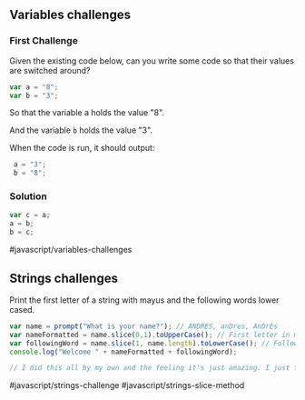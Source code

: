 ## Variables challenges

### First Challenge

Given the existing code below, can you write some code so that their values are switched around?

```js
var a = "8";
var b = "3";
```

So that the variable a holds the value "8".

And the variable `b` holds the value "3".

When the code is run, it should output:

```js
 a = "3";
 b = "8";
```

### Solution

```js
var c = a;
a = b;
b = c;
```

#javascript/variables-challenges


## Strings challenges

Print the first letter of a string with mayus and the following words lower cased.

```js
var name = prompt("What is your name?"); // ANDRES, anDres, AnDrEs
var nameFormatted = name.slice(0,1).toUpperCase(); // First letter in mayus, ok
var followingWord = name.slice(1, name.length).toLowerCase(); // Following letters will always be lower cased
console.log("Welcome " + nameFormatted + followingWord); 

// I did this all by my own and the feeling it's just amazing. I just feel great to be able to do this. Sense of achivement returning back to me.
```

#javascript/strings-challenge #javascript/strings-slice-method